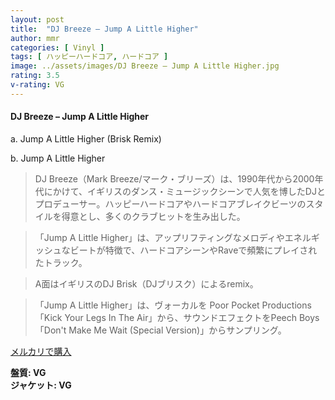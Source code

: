 ```yaml
---
layout: post
title:  "DJ Breeze – Jump A Little Higher"
author: mmr
categories: [ Vinyl ]
tags: [ ハッピーハードコア, ハードコア ]
image: ../assets/images/DJ Breeze – Jump A Little Higher.jpg
rating: 3.5
v-rating: VG
---
```


#### DJ Breeze – Jump A Little Higher

a. Jump A Little Higher (Brisk Remix)

b. Jump A Little Higher

> DJ Breeze（Mark Breeze/マーク・ブリーズ）は、1990年代から2000年代にかけて、イギリスのダンス・ミュージックシーンで人気を博したDJとプロデューサー。ハッピーハードコアやハードコアブレイクビーツのスタイルを得意とし、多くのクラブヒットを生み出した。

> 「Jump A Little Higher」は、アップリフティングなメロディやエネルギッシュなビートが特徴で、ハードコアシーンやRaveで頻繁にプレイされたトラック。

> A面はイギリスのDJ Brisk（DJブリスク）によるremix。

> 「Jump A Little Higher」は、ヴォーカルを Poor Pocket Productions 「Kick Your Legs In The Air」から、サウンドエフェクトをPeech Boys 「Don't Make Me Wait (Special Version)」からサンプリング。


[メルカリで購入](https://jp.mercari.com/item/m45158763223)

<div class="mt-4 mb-4 d-flex align-items-center">
<strong class="mr-1">盤質: VG</strong>
</div>
<div class="mt-4 mb-4 d-flex align-items-center">
<strong class="mr-1">ジャケット: VG</strong>
</div>
